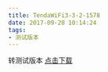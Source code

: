```yaml
---
title: TendaWiFi3-3-2-1578
date: 2017-09-28 10:14:24
tags:
- 测试版本 
---
```

 转测试版本
[点击下载](itms-services://?action=download-manifest&url=https://tendatechnology.github.io/packages/3.3.2.1578/manifest.plist)
